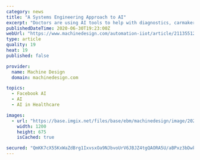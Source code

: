 ```yaml
---
category: news
title: "A Systems Engineering Approach to AI"
excerpt: "Doctors are using AI tools to help with diagnostics, carmakers are working to make autonomous vehicles a widespread reality and nearly all of us each day view online or mobile advertisements that were selected specifically for us by an algorithm."
publishedDateTime: 2020-06-30T19:23:00Z
webUrl: "https://www.machinedesign.com/automation-iiot/article/21135512/a-systems-engineering-approach-to-ai"
type: article
quality: 19
heat: 19
published: false

provider:
  name: Machine Design
  domain: machinedesign.com

topics:
  - Facebook AI
  - AI
  - AI in Healthcare

images:
  - url: "https://base.imgix.net/files/base/ebm/machinedesign/image/2020/06/IoT_968108284.5efb865fa82f3.png?auto=format&fit=max&w=1200"
    width: 1200
    height: 675
    isCached: true

secured: "QmKK7cX55KxWaZdBrg1IxvsxOa9NJbvoUrV6JBJZ4tgQAORA5U/aBPxz3bDwkR4A0O2fhmB6SpgvNGi0MtxE+X5o08QbBUf2UbWeXby7j0IdrLe75YIRi0T64u+Hb0hyHbAY7GWrzOSkbMbSr+iZv25F9/chHP2QER+278R12HNwfVDomYTeF+hKSLmHAYKpsJ372DO9qZwzTUpHYiH3LpSbdRsespMo7Aaqy/Yn8Tg8KNMt1bwArsKNLG3blE7JsiZdlVmV6jDJYJR1Y741QHZ3FZ1drmWkUOTG3Ts1I513e+WyeLHIYfDyZn6x3cng+fyWRttj652RUtdhKHsS4Q==;xSqHNDfrCHibSemVyfVM6A=="
---
```


